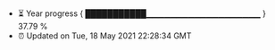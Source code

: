 - ⏳ Year progress { ███████████▁▁▁▁▁▁▁▁▁▁▁▁▁▁▁▁▁▁▁ } 37.79 %
- ⏰ Updated on Tue, 18 May 2021 22:28:34 GMT

